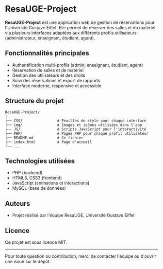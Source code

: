 # ResaUGE-Project

**ResaUGE-Project** est une application web de gestion de réservations pour l'Université Gustave Eiffel. Elle permet de réserver des salles et du matériel via plusieurs interfaces adaptées aux différents profils utilisateurs (administrateur, enseignant, étudiant, agent).

## Fonctionnalités principales
- Authentification multi-profils (admin, enseignant, étudiant, agent)
- Réservation de salles et de matériel
- Gestion des utilisateurs et des droits
- Suivi des réservations et export de rapports
- Interface moderne, responsive et accessible

## Structure du projet
```
ResaUGE-Project/
│
├── CSS/                # Feuilles de style pour chaque interface
├── img/                # Images et icônes utilisées dans l'app
├── JS/                 # Scripts JavaScript pour l'interactivité
├── PHP/                # Pages PHP pour chaque profil utilisateur
├── README.md           # Ce fichier
├── index.html          # Page d'accueil
└── ...
```

## Technologies utilisées
- PHP (backend)
- HTML5, CSS3 (frontend)
- JavaScript (animations et interactions)
- MySQL (base de données)

## Auteurs
- Projet réalisé par l'équipe ResaUGE, Université Gustave Eiffel

## Licence
Ce projet est sous licence MIT.

---
Pour toute question ou contribution, merci de contacter l'équipe ou d'ouvrir une issue sur le dépôt.
